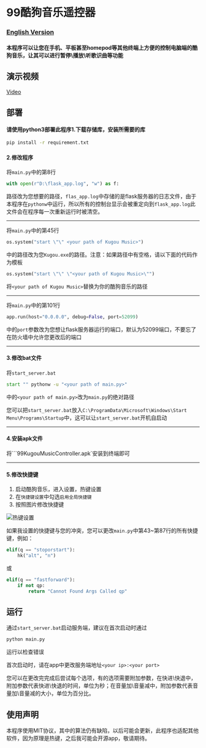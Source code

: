 # 99酷狗音乐遥控器

### [English Version](https://github.com/windows99-hue/99KugouMuzicController/blob/main/readme-eng.md)

#### 本程序可以让您在手机、平板甚至homepod等其他终端上方便的控制电脑端的酷狗音乐，让其可以进行暂停\播放\听歌识曲等功能

## 演示视频

[Video](https://github.com/windows99-hue/99KugouMuzicController/blob/main/video.mp4)

## 部署

#### 请使用python3部署此程序1.下载存储库，安装所需要的库

~~~bash
pip install -r requirement.txt
~~~

#### 2.修改程序

将```main.py```中的第8行

~~~python
with open(r"D:\flask_app.log", "w") as f:
~~~

路径改为您想要的路径，```flas_app.log```中存储的是flask服务器的日志文件，由于本程序在```pythonw```中运行，所以所有的控制台显示会被重定向到```flask_app.log```此文件会在程序每一次重新运行时被清空。

---------

将`main.py`中的第45行

```python
os.system("start \"\" <your path of Kugou Music>")
```

中的路径改为您`Kugou.exe`的路径。注意：如果路径中有空格，请以下面的代码作为模板

~~~python
os.system("start \"\" \"<your path of Kugou Music>\"")
~~~

将`<your path of Kugou Music>`替换为你的酷狗音乐的路径

---------

将```main.py```中的第101行

~~~python
app.run(host="0.0.0.0", debug=False, port=52099)
~~~

中的```port```参数改为您想让flask服务器运行的端口，默认为52099端口，不要忘了在防火墙中允许您更改后的端口

----------------

#### 3.修改bat文件

将```start_server.bat```

~~~bat
start "" pythonw -u "<your path of main.py>"
~~~

中的`<your path of main.py>`改为`main.py`的绝对路径

您可以把`start_server.bat`放入`C:\ProgramData\Microsoft\Windows\Start Menu\Programs\Startup`中，这可以让`start_server.bat`开机自启动

---------

#### 4.安装apk文件

将```99KugouMusicController.apk`安装到终端即可

--------------

#### 5.修改快捷键

1. 启动酷狗音乐，进入设置，热键设置
2. 在`快捷键设置`中勾选`启用全局快捷键`
3. 按照图片修改快捷键

![热键设置](E:\99之没事写的小程序\homepod\控制电脑\01-github\99KugouMuzicController\hotkey.png)

如果我设置的快捷键与您的冲突，您可以更改`main.py`中第43~第87行的所有快捷键，例如：

~~~python
elif(q == "stoporstart"):
    hk("alt", "n")
~~~

或

~~~python
elif(q == "fastforward"):
    if not qp:
        return "Cannot Found Args Called qp"
~~~

## 运行

通过`start_server.bat`启动服务端，建议在首次启动时通过

~~~bash
python main.py
~~~

运行以检查错误

首次启动时，请在app中更改服务端地址`<your ip>:<your port>`

您可以在更改完完成后尝试每个选项，有的选项需要附加参数，在快进\快退中，附加参数代表快进\快退的时间，单位为秒；在音量加\音量减中，附加参数代表音量加\音量减的大小，单位为百分比。

## 使用声明

本程序使用MIT协议，其中的算法仍有缺陷，以后可能会更新，此程序也适配其他软件，因为原理是热键，之后我可能会开源app，敬请期待。
